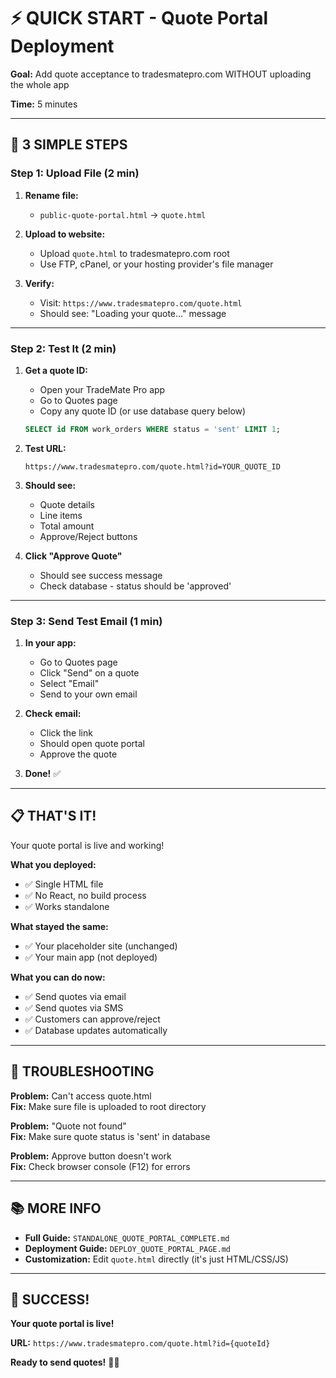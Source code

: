 # ⚡ QUICK START - Quote Portal Deployment

**Goal:** Add quote acceptance to tradesmatepro.com WITHOUT uploading the whole app

**Time:** 5 minutes

---

## 🚀 3 SIMPLE STEPS

### Step 1: Upload File (2 min)

1. **Rename file:**
   - `public-quote-portal.html` → `quote.html`

2. **Upload to website:**
   - Upload `quote.html` to tradesmatepro.com root
   - Use FTP, cPanel, or your hosting provider's file manager

3. **Verify:**
   - Visit: `https://www.tradesmatepro.com/quote.html`
   - Should see: "Loading your quote..." message

---

### Step 2: Test It (2 min)

1. **Get a quote ID:**
   - Open your TradeMate Pro app
   - Go to Quotes page
   - Copy any quote ID (or use database query below)

   ```sql
   SELECT id FROM work_orders WHERE status = 'sent' LIMIT 1;
   ```

2. **Test URL:**
   ```
   https://www.tradesmatepro.com/quote.html?id=YOUR_QUOTE_ID
   ```

3. **Should see:**
   - Quote details
   - Line items
   - Total amount
   - Approve/Reject buttons

4. **Click "Approve Quote"**
   - Should see success message
   - Check database - status should be 'approved'

---

### Step 3: Send Test Email (1 min)

1. **In your app:**
   - Go to Quotes page
   - Click "Send" on a quote
   - Select "Email"
   - Send to your own email

2. **Check email:**
   - Click the link
   - Should open quote portal
   - Approve the quote

3. **Done!** ✅

---

## 📋 THAT'S IT!

Your quote portal is live and working!

**What you deployed:**
- ✅ Single HTML file
- ✅ No React, no build process
- ✅ Works standalone

**What stayed the same:**
- ✅ Your placeholder site (unchanged)
- ✅ Your main app (not deployed)

**What you can do now:**
- ✅ Send quotes via email
- ✅ Send quotes via SMS
- ✅ Customers can approve/reject
- ✅ Database updates automatically

---

## 🐛 TROUBLESHOOTING

**Problem:** Can't access quote.html  
**Fix:** Make sure file is uploaded to root directory

**Problem:** "Quote not found"  
**Fix:** Make sure quote status is 'sent' in database

**Problem:** Approve button doesn't work  
**Fix:** Check browser console (F12) for errors

---

## 📚 MORE INFO

- **Full Guide:** `STANDALONE_QUOTE_PORTAL_COMPLETE.md`
- **Deployment Guide:** `DEPLOY_QUOTE_PORTAL_PAGE.md`
- **Customization:** Edit `quote.html` directly (it's just HTML/CSS/JS)

---

## 🎉 SUCCESS!

**Your quote portal is live!**

**URL:** `https://www.tradesmatepro.com/quote.html?id={quoteId}`

**Ready to send quotes!** 📧📱


